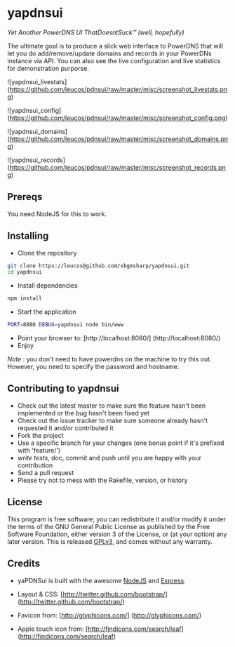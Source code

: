 yapdnsui
========

*Yet Another PowerDNS UI ThatDoesntSuck™ (well, hopefully)*

The ultimate goal is to produce a slick web interface to PowerDNS that
will let you do add/remove/update domains and records in your PowerDNs
instance via API.
You can also see the live configuration and live statistics for demonstration purporse.

![yapdnsui_livestats]
(https://github.com/leucos/pdnsui/raw/master/misc/screenshot_livestats.png)

![yapdnsui_config]
(https://github.com/leucos/pdnsui/raw/master/misc/screenshot_config.png)

![yapdnsui_domains]
(https://github.com/leucos/pdnsui/raw/master/misc/screenshot_domains.png)

![yapdnsui_records]
(https://github.com/leucos/pdnsui/raw/master/misc/screenshot_records.png)

Prereqs
-------

You need NodeJS for this to work.

Installing
----------

* Clone the repository

```bash
git clone https://leucos@github.com/xbgmsharp/yapdnsui.git
cd yapdnsui
```

* Install dependencies

```bash
npm install
```

* Start the application 

```bash
PORT=8080 DEBUG=yapdnsui node bin/www
```

* Point your browser to: [http://localhost:8080/] (http://localhost:8080/)
* Enjoy

_Note_ : you don't need to have powerdns on the machine to try this out.
However, you need to specify the password and hostname.

Contributing to yapdnsui
----------------------

* Check out the latest master to make sure the feature hasn't been implemented or the bug hasn't been fixed yet
* Check out the issue tracker to make sure someone already hasn't requested it and/or contributed it
* Fork the project
* Use a specific branch for your changes (one bonus point if it's prefixed with 'feature/') 
* _write tests_, doc, commit and push until you are happy with your contribution
* Send a pull request
* Please try not to mess with the Rakefile, version, or history

License
-------

This program is free software; you can redistribute it and/or modify it under the terms of the GNU General Public License as published by the Free Software Foundation, either version 3 of the License, or (at your option) any later version.
This is released [GPLv3](http://www.gnu.org/licenses/gpl.html), and comes without any warranty.

Credits
-------

- yaPDNSui is built with the awesome [NodeJS](http://nodejs.org) and [Express](http://expressjs.com).

- Layout & CSS: [http://twitter.github.com/bootstrap/] (http://twitter.github.com/bootstrap/)

- Favicon from: [http://glyphicons.com/] (http://glyphicons.com/)

- Apple touch icon from: [http://findicons.com/search/leaf] (http://findicons.com/search/leaf)
